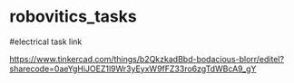 # robovitics_tasks
#electrical task link

https://www.tinkercad.com/things/b2QkzkadBbd-bodacious-blorr/editel?sharecode=0aeYgHiJOEZ1l9Wr3yEyxW9fFZ33ro6zgTdWBcA9_gY
